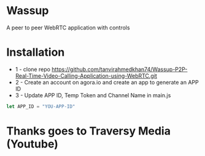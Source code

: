 # Wassup
A peer to peer WebRTC application with controls

# Installation
* 1 - clone repo https://github.com/tanvirahmedkhan74/Wassup-P2P-Real-Time-Video-Calling-Application-using-WebRTC.git
* 2 - Create an account on agora.io and create an app to generate an APP ID
* 3 - Update APP ID, Temp Token and Channel Name in main.js
```javascript
let APP_ID = "YOU-APP-ID"
```
# Thanks goes to Traversy Media (Youtube)